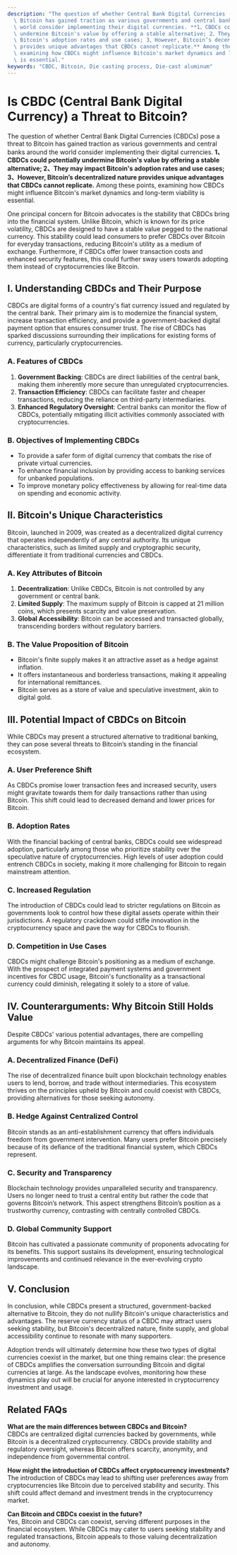 ```yaml
---
description: "The question of whether Central Bank Digital Currencies (CBDCs) pose a threat to\
  \ Bitcoin has gained traction as various governments and central banks around the\
  \ world consider implementing their digital currencies. **1、CBDCs could potentially\
  \ undermine Bitcoin's value by offering a stable alternative; 2、They may impact\
  \ Bitcoin's adoption rates and use cases; 3、However, Bitcoin’s decentralized nature\
  \ provides unique advantages that CBDCs cannot replicate.** Among these points,\
  \ examining how CBDCs might influence Bitcoin's market dynamics and long-term viability\
  \ is essential."
keywords: "CBDC, Bitcoin, Die casting process, Die-cast aluminum"
---
```

# Is CBDC (Central Bank Digital Currency) a Threat to Bitcoin?

The question of whether Central Bank Digital Currencies (CBDCs) pose a threat to Bitcoin has gained traction as various governments and central banks around the world consider implementing their digital currencies. **1、CBDCs could potentially undermine Bitcoin's value by offering a stable alternative; 2、They may impact Bitcoin's adoption rates and use cases; 3、However, Bitcoin’s decentralized nature provides unique advantages that CBDCs cannot replicate.** Among these points, examining how CBDCs might influence Bitcoin's market dynamics and long-term viability is essential.

One principal concern for Bitcoin advocates is the stability that CBDCs bring into the financial system. Unlike Bitcoin, which is known for its price volatility, CBDCs are designed to have a stable value pegged to the national currency. This stability could lead consumers to prefer CBDCs over Bitcoin for everyday transactions, reducing Bitcoin's utility as a medium of exchange. Furthermore, if CBDCs offer lower transaction costs and enhanced security features, this could further sway users towards adopting them instead of cryptocurrencies like Bitcoin.

## **I. Understanding CBDCs and Their Purpose**

CBDCs are digital forms of a country's fiat currency issued and regulated by the central bank. Their primary aim is to modernize the financial system, increase transaction efficiency, and provide a government-backed digital payment option that ensures consumer trust. The rise of CBDCs has sparked discussions surrounding their implications for existing forms of currency, particularly cryptocurrencies.

### **A. Features of CBDCs**

1. **Government Backing**: CBDCs are direct liabilities of the central bank, making them inherently more secure than unregulated cryptocurrencies.
2. **Transaction Efficiency**: CBDCs can facilitate faster and cheaper transactions, reducing the reliance on third-party intermediaries.
3. **Enhanced Regulatory Oversight**: Central banks can monitor the flow of CBDCs, potentially mitigating illicit activities commonly associated with cryptocurrencies.

### **B. Objectives of Implementing CBDCs**

- To provide a safer form of digital currency that combats the rise of private virtual currencies.
- To enhance financial inclusion by providing access to banking services for unbanked populations.
- To improve monetary policy effectiveness by allowing for real-time data on spending and economic activity.

## **II. Bitcoin's Unique Characteristics**

Bitcoin, launched in 2009, was created as a decentralized digital currency that operates independently of any central authority. Its unique characteristics, such as limited supply and cryptographic security, differentiate it from traditional currencies and CBDCs.

### **A. Key Attributes of Bitcoin**

1. **Decentralization**: Unlike CBDCs, Bitcoin is not controlled by any government or central bank.
2. **Limited Supply**: The maximum supply of Bitcoin is capped at 21 million coins, which presents scarcity and value preservation.
3. **Global Accessibility**: Bitcoin can be accessed and transacted globally, transcending borders without regulatory barriers.

### **B. The Value Proposition of Bitcoin**

- Bitcoin's finite supply makes it an attractive asset as a hedge against inflation.
- It offers instantaneous and borderless transactions, making it appealing for international remittances.
- Bitcoin serves as a store of value and speculative investment, akin to digital gold.

## **III. Potential Impact of CBDCs on Bitcoin**

While CBDCs may present a structured alternative to traditional banking, they can pose several threats to Bitcoin’s standing in the financial ecosystem.

### **A. User Preference Shift**

As CBDCs promise lower transaction fees and increased security, users might gravitate towards them for daily transactions rather than using Bitcoin. This shift could lead to decreased demand and lower prices for Bitcoin.

### **B. Adoption Rates**

With the financial backing of central banks, CBDCs could see widespread adoption, particularly among those who prioritize stability over the speculative nature of cryptocurrencies. High levels of user adoption could entrench CBDCs in society, making it more challenging for Bitcoin to regain mainstream attention.

### **C. Increased Regulation**

The introduction of CBDCs could lead to stricter regulations on Bitcoin as governments look to control how these digital assets operate within their jurisdictions. A regulatory crackdown could stifle innovation in the cryptocurrency space and pave the way for CBDCs to flourish.

### **D. Competition in Use Cases**

CBDCs might challenge Bitcoin's positioning as a medium of exchange. With the prospect of integrated payment systems and government incentives for CBDC usage, Bitcoin's functionality as a transactional currency could diminish, relegating it solely to a store of value.

## **IV. Counterarguments: Why Bitcoin Still Holds Value**

Despite CBDCs' various potential advantages, there are compelling arguments for why Bitcoin maintains its appeal.

### **A. Decentralized Finance (DeFi)**

The rise of decentralized finance built upon blockchain technology enables users to lend, borrow, and trade without intermediaries. This ecosystem thrives on the principles upheld by Bitcoin and could coexist with CBDCs, providing alternatives for those seeking autonomy.

### **B. Hedge Against Centralized Control**

Bitcoin stands as an anti-establishment currency that offers individuals freedom from government intervention. Many users prefer Bitcoin precisely because of its defiance of the traditional financial system, which CBDCs represent.

### **C. Security and Transparency**

Blockchain technology provides unparalleled security and transparency. Users no longer need to trust a central entity but rather the code that governs Bitcoin’s network. This aspect strengthens Bitcoin’s position as a trustworthy currency, contrasting with centrally controlled CBDCs.

### **D. Global Community Support**

Bitcoin has cultivated a passionate community of proponents advocating for its benefits. This support sustains its development, ensuring technological improvements and continued relevance in the ever-evolving crypto landscape.

## **V. Conclusion**

In conclusion, while CBDCs present a structured, government-backed alternative to Bitcoin, they do not nullify Bitcoin's unique characteristics and advantages. The reserve currency status of a CBDC may attract users seeking stability, but Bitcoin's decentralized nature, finite supply, and global accessibility continue to resonate with many supporters. 

Adoption trends will ultimately determine how these two types of digital currencies coexist in the market, but one thing remains clear: the presence of CBDCs amplifies the conversation surrounding Bitcoin and digital currencies at large. As the landscape evolves, monitoring how these dynamics play out will be crucial for anyone interested in cryptocurrency investment and usage.

## Related FAQs

**What are the main differences between CBDCs and Bitcoin?**  
CBDCs are centralized digital currencies backed by governments, while Bitcoin is a decentralized cryptocurrency. CBDCs provide stability and regulatory oversight, whereas Bitcoin offers scarcity, anonymity, and independence from governmental control.

**How might the introduction of CBDCs affect cryptocurrency investments?**  
The introduction of CBDCs may lead to shifting user preferences away from cryptocurrencies like Bitcoin due to perceived stability and security. This shift could affect demand and investment trends in the cryptocurrency market.

**Can Bitcoin and CBDCs coexist in the future?**  
Yes, Bitcoin and CBDCs can coexist, serving different purposes in the financial ecosystem. While CBDCs may cater to users seeking stability and regulated transactions, Bitcoin appeals to those valuing decentralization and autonomy.
